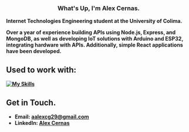 <div align="center">
   <h3>What's Up, I'm <b>Alex Cernas<b>.</h3>
</div>

Internet Technologies Engineering student at the University of Colima.

Over a year of experience building APIs using Node.js, Express, and MongoDB, as well as developing IoT solutions with Arduino and ESP32, integrating hardware with APIs. Additionally, simple React applications have been developed.

## Used to work with:
[![My Skills](https://skillicons.dev/icons?i=react,nodejs,mongodb,express,js,html,css,arduino)](https://skillicons.dev)


## Get in Touch.
- Email: aalexcg29@gmail.com
- LinkedIn: [Alex Cernas](https://www.linkedin.com/in/%C3%A1ngel-alexis-cernas-hern%C3%A1ndez-479101262/)
